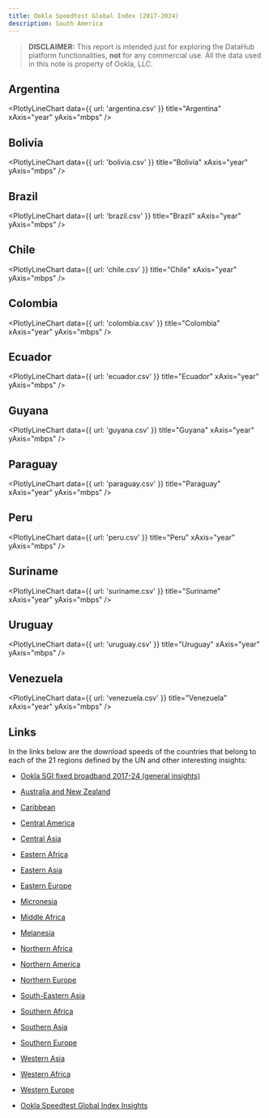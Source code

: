 ```yaml
---
title: Ookla Speedtest Global Index (2017-2024)
description: South America
---
```


> **DISCLAIMER:** This report is intended just for exploring the DataHub platform functionalities, **not** for any commercial use. All the data used in this note is property of Ookla, LLC.

## Argentina

<PlotlyLineChart
  data={{
    url: 'argentina.csv'
  }}
  title="Argentina"
  xAxis="year"
  yAxis="mbps"
/>

## Bolivia

<PlotlyLineChart
  data={{
    url: 'bolivia.csv'
  }}
  title="Bolivia"
  xAxis="year"
  yAxis="mbps"
/>

## Brazil

<PlotlyLineChart
  data={{
    url: 'brazil.csv'
  }}
  title="Brazil"
  xAxis="year"
  yAxis="mbps"
/>

## Chile

<PlotlyLineChart
  data={{
    url: 'chile.csv'
  }}
  title="Chile"
  xAxis="year"
  yAxis="mbps"
/>

## Colombia

<PlotlyLineChart
  data={{
    url: 'colombia.csv'
  }}
  title="Colombia"
  xAxis="year"
  yAxis="mbps"
/>

## Ecuador

<PlotlyLineChart
  data={{
    url: 'ecuador.csv'
  }}
  title="Ecuador"
  xAxis="year"
  yAxis="mbps"
/>

## Guyana

<PlotlyLineChart
  data={{
    url: 'guyana.csv'
  }}
  title="Guyana"
  xAxis="year"
  yAxis="mbps"
/>

## Paraguay

<PlotlyLineChart
  data={{
    url: 'paraguay.csv'
  }}
  title="Paraguay"
  xAxis="year"
  yAxis="mbps"
/>

## Peru

<PlotlyLineChart
  data={{
    url: 'peru.csv'
  }}
  title="Peru"
  xAxis="year"
  yAxis="mbps"
/>

## Suriname

<PlotlyLineChart
  data={{
    url: 'suriname.csv'
  }}
  title="Suriname"
  xAxis="year"
  yAxis="mbps"
/>

## Uruguay

<PlotlyLineChart
  data={{
    url: 'uruguay.csv'
  }}
  title="Uruguay"
  xAxis="year"
  yAxis="mbps"
/>

## Venezuela

<PlotlyLineChart
  data={{
    url: 'venezuela.csv'
  }}
  title="Venezuela"
  xAxis="year"
  yAxis="mbps"
/>

## Links

In the links below are the download speeds of the countries that belong to each of the 21 regions defined by the UN and other interesting insights:

- [Ookla SGI fixed broadband 2017-24 (general insights)](https://datahub.io/@cheredia19/ookla-speedtest-global-index-fixed-broadband-2017-2024)

- [Australia and New Zealand](https://datahub.io/@cheredia19/ookla-sgi-broadband-2017-24-aus-nz)

- [Caribbean](https://datahub.io/@cheredia19/ookla-sgi-broadband-2017-24-cb)

- [Central America](https://datahub.io/@cheredia19/ookla-sgi-broadband-2017-24-cent-am)

- [Central Asia](https://datahub.io/@cheredia19/ookla-sgi-broadband-2017-24-cent-as)

- [Eastern Africa](https://datahub.io/@cheredia19/ookla-sgi-broadband-2017-24-east-af)

- [Eastern Asia](https://datahub.io/@cheredia19/ookla-sgi-broadband-2017-24-east-as)

- [Eastern Europe](https://datahub.io/@cheredia19/ookla-sgi-broadband-2017-24-east-eu)

- [Micronesia](https://datahub.io/@cheredia19/ookla-sgi-broadband-2017-24-mcn)

- [Middle Africa](https://datahub.io/@cheredia19/ookla-sgi-broadband-2017-24-mid-af)

- [Melanesia](https://datahub.io/@cheredia19/ookla-sgi-broadband-2017-24-mln)

- [Northern Africa](https://datahub.io/@cheredia19/ookla-sgi-broadband-2017-24-nor-af)

- [Northern America](https://datahub.io/@cheredia19/ookla-sgi-broadband-2017-24-nor-am)

- [Northern Europe](https://datahub.io/@cheredia19/ookla-sgi-broadband-2017-24-nor-eu)

- [South-Eastern Asia](https://datahub.io/@cheredia19/ookla-sgi-broadband-2017-24-se-as)

- [Southern Africa](https://datahub.io/@cheredia19/ookla-sgi-broadband-2017-24-sou-af)

- [Southern Asia](https://datahub.io/@cheredia19/ookla-sgi-broadband-2017-24-sou-as)

- [Southern Europe](https://datahub.io/@cheredia19/ookla-sgi-broadband-2017-24-sou-eu)

- [Western Asia](https://datahub.io/@cheredia19/ookla-sgi-broadband-2017-24-west-as)

- [Western Africa](https://datahub.io/@cheredia19/ookla-sgi-broadband-2017-24-west-af)

- [Western Europe](https://datahub.io/@cheredia19/ookla-sgi-broadband-2017-24-west-eu)

- [Ookla Speedtest Global Index Insights](https://datahub.io/@cheredia19/ookla-speedtest-global-index-insights)
